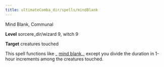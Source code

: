 ```yaml
---
title: ultimateComba_dir/spells/mindBlank
---
```

Mind Blank, Communal

**Level** sorcere_dir/wizard 9, witch 9

**Target** creatures touched

This spell functions like _ [mind blank](spells/mindBlank#_mind-blank)_, except you divide the duration in 1-hour increments among the creatures touched.

